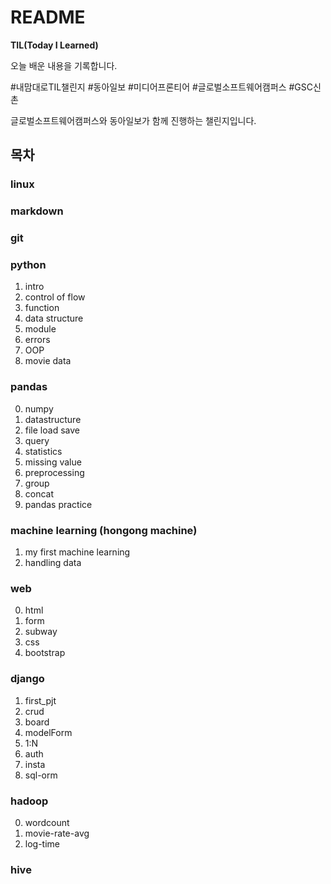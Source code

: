 # README

**TIL(Today I Learned)**

오늘 배운 내용을 기록합니다.

#내맘대로TIL챌린지 #동아일보 #미디어프론티어 #글로벌소프트웨어캠퍼스 #GSC신촌

글로벌소프트웨어캠퍼스와 동아일보가 함께 진행하는 챌린지입니다.

## 목차

### linux

### markdown

### git

### python

1. intro
2. control of flow
3. function 
4. data structure 
5. module
6. errors
7. OOP
8. movie data

### pandas 
    
0. numpy
1. datastructure
2. file load save
3. query
4. statistics
5. missing value
6. preprocessing
7. group
8. concat
9. pandas practice

### machine learning (hongong machine)

1. my first machine learning
2. handling data

### web

0. html
1. form
2. subway
3. css
4. bootstrap

### django

1. first_pjt
2. crud
3. board
4. modelForm
5. 1:N
6. auth
7. insta
8. sql-orm

### hadoop

0. wordcount
1. movie-rate-avg
2. log-time

### hive